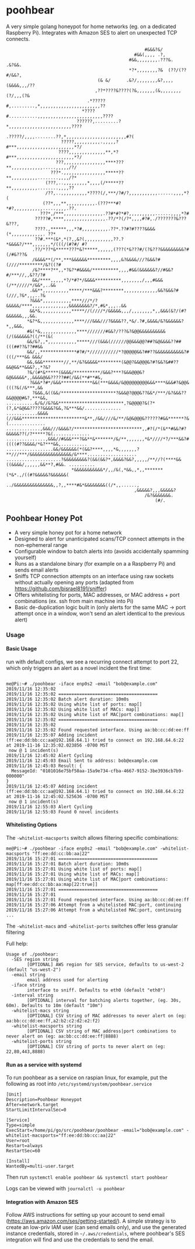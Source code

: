 # poohbear
A very simple golang honeypot for home networks (eg. on a dedicated Raspberry Pi). Integrates with Amazon SES to alert on unexpected TCP connects.

```
                                                     #&&&?&/
                                                 #&&(,,,, .?,
                                               #&&,,,,,,,,.???&.    .&?&&.
                                               *?*,,,,,,,,?&  (??/(??#/&&?,
                                   (& &/      .&?/,,,,,,,,&?,,,,(&&&&,,,/??
                                  ,??*????&????(?&,,,,,,,(&,,,,,,,,(?/,,,(?&
                               .*?????#,.........,*,,,,,,,,,,,,,,,,,,,,,,,??
                             *????#...........,,,,,,,,,,,,,,,,,,,,,,,,,????
                           ??????,.........?*,,,,,,,,,,,,,,,,,,,,,,,,????
                       .?????/,,,,........??,*,,,,,,,,,,,,,,,,,,,,,,,#?(
                     ?????,,,,,,,,,,.,,,,,?#***,,,,,,,,,,,,,,,,,,,,,,*?/
                    ????,,,,,,,,,,,,,,**,*?#***,,,,,,,,,,,,,,,,,,,,,,*?/
                   ???,,,,,,,,,,,,,,,,****???**,,,,,,,,,,,,.....,,,,,/?/
                 ???*.,,,,,,,,,,,,,,,,*****??**,,,,,,,,,,........,,,,/?*
               (???,..,,,,,,,,,*,,,,(/*****??**,,,,,,,,,,........,,,,??
               /??,..,,,,,,,,,,*????(/,***/?#/?,,,,,,,,,,,......,,,,*?(
              (??*,,,**,,,,,,,,,,,.(???***#?*#?,,,,,,,,,,,.....,,,,.??.
             ???*,/***,,,,,,,,,,,,,,,.??#*#?*#?,,,,,,,,,,......,,,,*?#
           ?????#,****,,,,,,,,,,,,,,,,.??/*?(/?*,,,,#?#,./???????&???&???,
           ????.,******,,,*?#,,,,,,,,,,.??*.??#?#????&&&&(*,,,,,,,,,,,,. ??*
           ??#.***(&*,*(?,,&?(,,,,,,,,,,,??.?*&&&&?/***,,,,,,,*/(((/(#?#/ #?
          .??/*??*&*****???*&?*****,,,,,,(???(*&???#/(?&???&&&&&&&&&?#(/#&???&
          /&&&&**(/**,***&&&&&&*********,,,,&?&&&&///?&&&?#(////*********/&?((?#
          /&?****?**,,*?&?*#&&&&/**********,,,,#&&(&&&&&&?//#&&?#/***//,,&??/?#
          &&/****,,,,,*?/*#?*/&&&&**********,,,,,,,,/,,,#&&&(/**/////*/&&*,..&&
         .&&**,,,,,,,,,,*****/***&&&?********,,,,,,,,,,,,,&&?&&&?#(///,?&*,,,..?&
         ?&&&*,,,,,,,,,,,****///*/?&&&&&/****,,,,,,,,,,,,,,&&&&&&&&?/*,#&*,,,..&&
         &&*&,,,,,,,,,,,,*****//(////*/&&&&&,,,/,,,,,,,,*,,&&&(&?/(#?&&&&&&,,,&&.
        *&?*&,,,,,,,,,,,,,****///&&&///?&&&&??,*&/.?#,&&&&/&?&&&&&&?*,,&&&,
        #&(*&,,,,,,,,,,,,,,****///////#&&?/???&?&@@&&&&&&&&&&(/(&&&&&&?((/**(&(
        &&/&?,,*,,,,,,,,,,,*****///(&&&(//////@@&&&@@?##?&@&&&&??##(((##??&??##&&
        &&/,,**************#?#/*///////////*?@@@@@&&?##??&&&&&&&&&&&?#(((/***&& &&&/
        &&,&&&********//,**/&?&&&&&*********(&@@?&&@@@&?#?&&?&##??&&@&&**&&&?,,*?&?
        ?&/(#*&*****(&&&&/**********/&&&?***?&&&@@@&?&@&&&&&*,,&&&&@&&?????##(/&&(**#**#&,
         ?&&&*?#*/&&&************&&(***&&&&/&@@@@@@@@@&&&****&&&#?&@@&(((?&(/&***,&&
          ?&&&,&((&&/*********************?&&&@?@@@&??&&*/***/&?&&&??&&@@@@#&?,***&&,
...........&/&//&?&&*************************,?&@@@@?&(?*(?,&*&@&&?????&&&&?&&,?&***&&/..............
............&&&&(//&&&************************&**,/&&////&/**/&@&@@@&??????#&&******?&(..............
.............,&&&///&&&&?/**************************,,#?(/*(&**#&&?#?&&&&&??(/?*****?&(..............
...............,&&&//#&&&***?&&**&*******/&/**,,,,,,,*&*////*?/***&&?#((((#??&&&&/*&?***&&,..........
..................&&/&&&&&&(*(&&?****,,,,*&,,,,,,,?**///***/&&&&&&&&&&&&&&&&/&****...................
.....................?&&&&&&&&&?(&&(&&?*,&&&&?&&?,,,,,/**//?(****&&((&&&&/,,,,,,&&**?,#&&. ..........
                         *&&&&&&&&&&&*/,,/&(,*&&,,*,,*******(*&*.,/((#?&&&&&?&&&&&&(                 
                                 ../&&&&&&&&&&&&&&&,,?,,****#&*&&&&&&&&((/*,,......,
                                                 ,&&&&&?,,,&&&&&?
                                                     /&?&&&&&&&.
                                                         (#/.
```

## Poohbear Honey Pot

- A very simple honey pot for a home network
- Designed to alert for unanticipated scans/TCP connect attempts in the non-ephemeral range
- Configurable window to batch alerts into (avoids accidentally spamming yourself)
- Runs as a standalone binary (for example on a a Raspberry Pi) and sends email alerts 
- Sniffs TCP connection attempts on an interface using raw sockets without actually opening any ports  (adapted from https://github.com/bisrael8191/sniffer)
- Offers whitelisting for ports, MAC addresses, or MAC address + port combinations (ex. ssh from main machine into Pi)
- Basic de-duplication logic built in (only alerts for the same MAC -> port attempt once in a window, won't send an alert identical to the previous alert)

### Usage

#### Basic Usage

run with default configs, we see a recurring connect attempt to port 22, which only triggers an alert as a novel incident the first time:

```

me@Pi:~# ./poohbear -iface enp0s2 -email "bob@example.com"
2019/11/16 12:35:02
2019/11/16 12:35:02 ======================================
2019/11/16 12:35:02 Batch alert duration: 10m0s
2019/11/16 12:35:02 Using white list of ports: map[]
2019/11/16 12:35:02 Using white list of MACs: map[]
2019/11/16 12:35:02 Using white list of MAC|port combinations: map[]
2019/11/16 12:35:02 ======================================
2019/11/16 12:35:02
2019/11/16 12:35:02 Found requested interface. Using aa:bb:cc:dd:ee:ff
2019/11/16 12:35:07 Adding incident
(ff:ee:dd:bb:cc:aa@192.168.64.1) tried to connect on 192.168.64.6:22 at 2019-11-16 12:35:02.023856 -0700 MST
 now @ 1 incident(s)
2019/11/16 12:45:02 Alert Cycling
2019/11/16 12:45:03 Email Sent to address: bob@example.com
2019/11/16 12:45:03 Result: {
  MessageId: "0101016e75bf50aa-15a9e734-cfba-4667-9152-3be3936cb7b9-000000"
}
2019/11/16 12:45:07 Adding incident
(ff:ee:dd:bb:cc:aa@192.168.64.1) tried to connect on 192.168.64.6:22 at 2019-11-16 12:45:02.525636 -0700 MST
 now @ 1 incident(s)
2019/11/16 12:55:03 Alert Cycling
2019/11/16 12:55:03 Found 0 novel incidents
```



#### Whitelisting Options

The `-whitelist-macsports` switch allows filtering specific combinations:

```
me@Pi:~# ./poohbear -iface enp0s2 -email "bob@example.com" -whitelist-macsports "ff:ee:dd:cc:bb:aa|22"
2019/11/16 15:27:01 ======================================
2019/11/16 15:27:01 Batch alert duration: 10m0s
2019/11/16 15:27:01 Using white list of ports: map[]
2019/11/16 15:27:01 Using white list of MACs: map[]
2019/11/16 15:27:01 Using white list of MAC|port combinations: map[ff:ee:dd:cc:bb:aa:map[22:true]]
2019/11/16 15:27:01 ======================================
2019/11/16 15:27:01 
2019/11/16 15:27:01 Found requested interface. Using aa:bb:cc:dd:ee:ff
2019/11/16 15:27:06 Attempt from a whitelisted MAC:port, continuing
2019/11/16 15:27:06 Attempt from a whitelisted MAC:port, continuing
...
```

The `-whitelist-macs` and `-whitelist-ports` switches offer less granular filtering

Full help:

```
Usage of ./poohbear:
  -SES region string
        [OPTIONAL] AWS region for SES service, defaults to us-west-2 (default "us-west-2")
  -email string
        email address used for alerting
  -iface string
        interface to sniff. Defaults to eth0 (default "eth0")
  -interval string
        [OPTIONAL] interval for batching alerts together, (eg. 30s, 60m). Defaults to 10m (default "10m")
  -whitelist-macs string
        [OPTIONAL] CSV string of MAC addresses to never alert on (eg: aa:bb:cc:dd:ee:ff,a2:b2:c2:d2:e2:f2)
  -whitelist-macsports string
        [OPTIONAL] CSV string of MAC address|port combinations to never alert on (eg: aa:bb:cc:dd:ee:ff|8888)
  -whitelist-ports string
        [OPTIONAL] CSV string of ports to never alert on (eg: 22,80,443,8888)
```

#### Run as a service with systemd

To run poohbear as a service on raspian linux, for example, put the following as root into `/etc/systemd/system/poohbear.service`

```
[Unit]
Description=Poohbear Honeypot
After=network.target
StartLimitIntervalSec=0

[Service]
Type=simple
ExecStart=/home/pi/go/src/poohbear/poohbear -email="bob@example.com" -whitelist-macsports="ff:ee:dd:bb:cc:aa|22"
User=root
Restart=always
RestartSec=60

[Install]
WantedBy=multi-user.target

```

Then run `systemctl enable poohbear && systemctl start poohbear`

Logs can be viewed with `journalctl -u poohbear`


#### Integration with Amazon SES

Follow AWS instructions for setting up your account to send email (https://aws.amazon.com/ses/getting-started/). A simple strategy is to create an low-priv IAM user (can send emails only), and use the generated instance credentials, stored in `~/.aws/credentials`, where poohbear's SES integration will find and use the credentials to send the email. 
